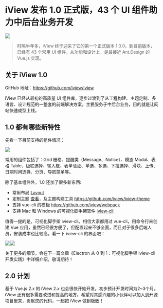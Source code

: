 # iView 发布 1.0 正式版，43 个 UI 组件助力中后台业务开发

![](https://pic4.zhimg.com/v2-9a2614a6f08cbfc8321cad3895e80502_b.jpg)

> 时隔半年多，iView 终于迎来了它的第一个正式版本 1.0.0，到目前版本，已经有 43 个常用 UI 组件，从功能和设计上，是最接近 Ant.Design 的 Vue.js 实现。

## 关于 iView 1.0

GitHub 地址：[<span>https://</span><span>github.com/iview/iview</span><span></span>](https:https://github.com/iview/iview)

iView 已经从最初的高质量 UI 组件库，逐步过渡到了从工程构建、主题定制、多语言、设计规范的一整套的前端解决方案。主要服务于中后台业务，目的就是让网站快速成型上线。

## 1.0 都有哪些新特性

先看一下目前支持的组件情况：

![](https://pic4.zhimg.com/v2-557b2833dc34cf3b5a94ac3700a995fd_b.jpg)  

常用的组件包括了：Grid 栅格、提醒类（Message、Notice）、模态 Modal、表格 Table、级联选择、输入框、表单验证、单选、多选、下拉选择、滑块、上传、日期时间选择、分页、导航菜单等。

除了基本组件外，1.0 还加了很多新东西:

*   常用布局 [Layout](https:https://www.iviewui.com/components/layout)
*   定制主题 [查看](https:https://www.iviewui.com/docs/guide/theme)，及主题构建工具 [<span>https://</span><span>github.com/iview/iview-</span><span>theme</span><span></span>](https:https://github.com/iview/iview-theme)
*   支持 vue-cli 的模板 [<span>https://</span><span>github.com/iview/webpac</span><span>k</span><span></span>](https:https://github.com/iview/webpack)
*   支持 Mac 和 Windows 的可视化脚手架软件 [iview-cli](https:https://github.com/iview/iview-cli)

值得一提的是，可视化脚手架 iview-cli。相信大家都用过 vue-cli，用命令行来创建 Vue 应用，虽然已经很方便了，但配置起来不够全面，而且对于很多后端人员，安装成本也比较高。看一下 iview-cli 的界面吧：

![](https://pic3.zhimg.com/v2-b36c0e83e24d004dbb94ad87cf148f7b_b.jpg)![](https://pic3.zhimg.com/v2-76ac7ca87585164942f232bdede912f5_b.jpg)  

关于更多的细节，会在下一篇文章《Electron 从 0 到 1：可视化脚手架 iview-cli 开发实践》中详细介绍，敬请期待！

## 2.0 计划

基于 Vue.js 2.x 的 iView 2.x 也会很快开始开发，初步预计开发时间为2~3个月。  
iView 还有很多需要改进和提高的地方，希望对其感兴趣的小伙伴可以加入到开源项目里来，贡献您的代码，一起把 iView 做到极致！